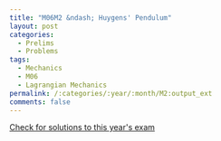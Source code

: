 ```yaml
---
title: "M06M2 &ndash; Huygens' Pendulum"
layout: post
categories:
  - Prelims
  - Problems
tags:
  - Mechanics
  - M06
  - Lagrangian Mechanics
permalink: /:categories/:year/:month/M2:output_ext
comments: false
---
```

<object data="2006M2M.pdf" type="application/pdf" width="100%" height="500"></object>
<div class="message"><a href='https://princetonprelim.com/prelim/17/'>Check for solutions to this year's exam</a></div>